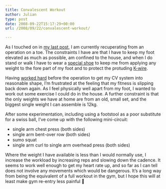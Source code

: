 ```yaml
---
title: Convalescent Workout
author: Julian
type: post
date: 2008-09-22T15:17:29+00:00
url: /2008/09/22/convalescent-workout/

---
```

As I touched on in [my last post][1], I am currently recuperating from an operation on a toe. The constraints I have are that I have to keep my foot elevated as much as possible, am confined to the house, and when I do stand or walk I have to wear a [special shoe][2] to keep me from applying any weight to the fore part of my foot and to protect the protuding [K-wire][3].

Having [worked hard][4] before the operation to get my CV system into reasonable shape, I’m frustrated at the feeling that my fitness is slipping back down again. As I feel physically well apart from my foot, I wanted to work out some exercise I could do in the house. A further constraint is that the only weights we have at home are from an old, small set, and the biggest single weight I can assemble is 12kg.

After some experimentation, including using a footstool as a poor substitute for a swiss ball, I’ve come up with the following mini-circuit:

  * single arm chest press (both sides)
  * single arm bent-over row (both sides)
  * sumo squat
  * single arm curl to single arm overhead press (both sides)

Where the weight I have available is less than I would normally use, I increase the workload by increasing reps and slowing down the cadence. It seems to work well enough to get my heart rate up, and so far as I can tell does not involve any movements which would be dangerous. It’s a long way from being the equivalent of a full workout in the gym, but I hope this will at least make gym re-entry less painful 🙂

 [1]: https://www.synesthesia.co.uk/blog/archives/2008/09/21/high-intensity-interval-training/
 [2]: http://www.darcointernational.com/post/i_pages/ortho.html
 [3]: http://www.kirschnerwire.com/
 [4]: https://www.synesthesia.co.uk/wikka/ResistanceCircuit1